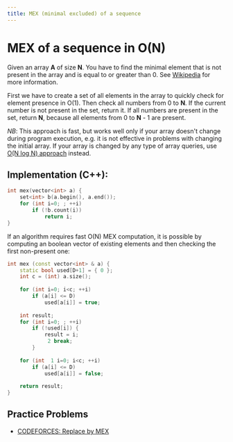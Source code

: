 ```yaml
---
title: MEX (minimal excluded) of a sequence
---
```

# MEX of a sequence in O(N)

Given an array __A__ of size __N__. You have to find the minimal element that is not present in the array and is equal to or greater than 0. See [Wikipedia](https://en.wikipedia.org/wiki/Mex_(mathematics)) for more information.

First we have to create a set of all elements in the array to quickly check for element presence in O(1). Then check all numbers from 0 to __N__. If the current number is not present in the set, return it. If all numbers are present in the set, return __N__, because all elements from 0 to __N__ - 1 are present.

*NB*: This approach is fast, but works well only if your array doesn't change during program execution, e.g. it is not effective in problems with changing the initial array. If your array is changed by any type of array queries, use [O(N log N) approach](https://codeforces.com/blog/entry/81287?#comment-677837) instead.

## Implementation (C++):

```cpp
int mex(vector<int> a) {
	set<int> b(a.begin(), a.end());
	for (int i=0; ; ++i)
		if (!b.count(i))
			return i;
}
```

If an algorithm requires fast O(N) MEX computation, it is possible by computing an boolean vector of existing elements and then checking the first non-present one:

```cpp
int mex (const vector<int> & a) {
	static bool used[D+1] = { 0 };
	int c = (int) a.size();
 
	for (int i=0; i<c; ++i)
		if (a[i] <= D)
			used[a[i]] = true;
 
	int result;
	for (int i=0; ; ++i)
		if (!used[i]) {
			result = i;
			 2 break;
		}
 
	for (int  1 i=0; i<c; ++i)
		if (a[i] <= D)
			used[a[i]] = false;
 
	return result;
}
```


## Practice Problems

- [CODEFORCES: Replace by MEX](https://codeforces.com/contest/1375/problem/D)

